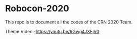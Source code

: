 # Robocon-2020

This repo is to document all the codes of the CRN 2020 Team. 

Theme Video -https://youtu.be/9Gwg4JXFjV0 

